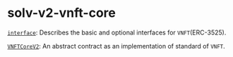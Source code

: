 # solv-v2-vnft-core

[`interface`](./contracts/interface): Describes the basic and optional interfaces for `VNFT`(ERC-3525).

[`VNFTCoreV2`](./contracts/VNFTCoreV2.sol): An abstract contract as an implementation of standard of `VNFT`.